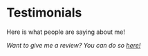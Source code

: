 <script>
class Testimonial {
  constructor(name, avatar, ...text) {
    this.name = name;
    this.avatar = avatar;
    this.text = text.join("\n")
  }
};

const testimonials = [
  new Testimonial(
    "spiltcoffee",
    "https://github.com/spiltcoffee.png",
    "⭐⭐⭐⭐⭐",
    "good wife 10/10, would marry again"
  ),
  new Testimonial(
    "Willow, pet dog",
    "./avatars/willow.jpg",
    "⭐⭐",
    "*yelling*"
  ),
  new Testimonial(
    "Humble-bumble-bee",
    "./avatars/humble-bumble-bee.png",
    "⭐⭐⭐⭐⭐",
    "Life and loudspeaker of the party"
  ),
  new Testimonial(
    "charlemagne",
    "https://github.com/charlottepierce.png",
    "10/10 hugs, many warm ⭐️⭐️⭐️⭐️⭐️🎉"
  ),
  new Testimonial(
    "FitzYordle",
    "./avatars/fitzyordle.png",
    "Top strimmer, would invite to wedding again ⭐️⭐️⭐️⭐️⭐️"
  ),
  new Testimonial(
    "ItsMeTonyG",
    "./avatars/itsmetonyg.jpg",
    "⭐️⭐️⭐️⭐️⭐️",
    "10/10, Perfectly loud and full of laughs. She knows of my horcruxes, thus I must give a perfect score or I will die of laughter."
  ),
  new Testimonial(
    "Her Dad",
    "https://github.com/RogerRaamjet.png",
    "Bit of a ratbag really, but all in all, not too bad.",
    "(Some of the things I could tell you.......but I won't)"
  ),
  new Testimonial(
    "Nemesio, The Gatekeeper",
    "https://github.com/nemesio65.png",
    "Much voice. Such streams. Good Games."
  )
].sort(() => 0.5 - Math.random());

export default {
  data: () => ({ testimonials })
}
</script>

# Testimonials

Here is what people are saying about me!

<template v-for="{ name, avatar, text } in testimonials">
  <Testimonial :name="name" :avatar="avatar">
    {{ text }}
  </Testimonial>
</template>

_Want to give me a review? You can do so [here!](https://github.com/spiltcoffee/aciddotexe.github.io/issues/new/choose)_

